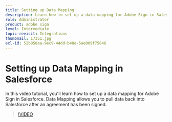 ```yaml
---
title: Setting up Data Mapping
description: Learn how to set up a data mapping for Adobe Sign in Salesforce
role: Administrator
product: adobe sign
level: Intermediate
topic-revisit: Integrations
thumbnail: 17351.jpg
exl-id: 52b858aa-9ec9-44dd-b48e-5ae009f75846
---
```

# Setting up Data Mapping in Salesforce

In this video tutorial, you'll learn how to set up a data mapping for Adobe Sign in Salesforce. Data Mapping allows you to pull data back into Salesforce after an agreement has been signed.

>[!VIDEO](https://video.tv.adobe.com/v/17351?hidetitle=true)
